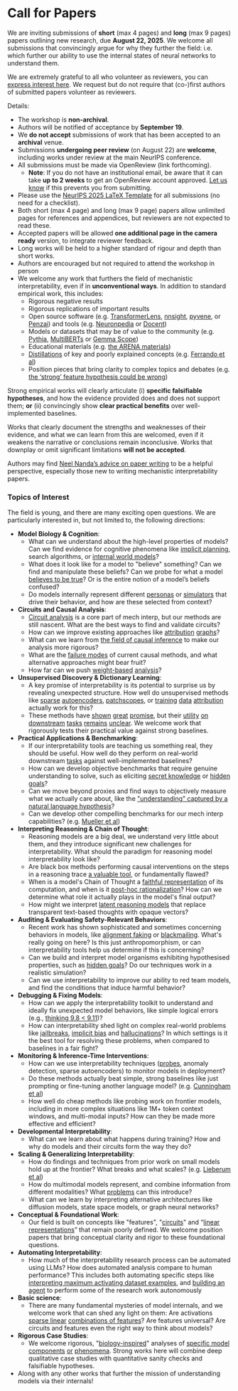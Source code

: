 # Call for Papers
We are inviting submissions of **short** (max 4 pages) and **long** (max 9 pages) papers outlining new research, due **August 22, 2025**. We welcome all submissions that convincingly argue for why they further the field: i.e. which further our ability to use the internal states of neural networks to understand them. 

We are extremely grateful to all who volunteer as reviewers, you can [express interest here](https://www.google.com/url?q=https://docs.google.com/forms/d/e/1FAIpQLSdiw1SJllzoTz_nqzDTzTOGb9DV3W_truQyh-WvYj_QGIi7Mg/viewform?usp%3Ddialog&sa=D&source=editors&ust=1752502688720773&usg=AOvVaw2Q6PhS9MlxpvLONX2kJK2V). We request but do not require that (co-)first authors of submitted papers volunteer as reviewers. 

Details: 
* The workshop is **non-archival**.
* Authors will be notified of acceptance by **September 19**.
* We **do not accept** submissions of work that has been accepted to an **archival** venue.
* Submissions **undergoing peer review** (on August 22) are **welcome**, including works under review at the main NeurIPS conference.
* All submissions must be made via OpenReview (link forthcoming).
  * **Note**: If you do not have an institutional email, be aware that it can take **up to 2 weeks** to get an OpenReview account approved. [Let us know](mailto:neurips2025@mechinterpworkshop.com) if this prevents you from submitting.
* Please use the [NeurIPS 2025 LaTeX Template](https://www.google.com/url?q=https://media.neurips.cc/Conferences/NeurIPS2025/Styles.zip&sa=D&source=editors&ust=1752502688722671&usg=AOvVaw3oCQNzBxvWbGJTwWe7W4xQ) for all submissions (no need for a checklist).
* Both short (max 4 page) and long (max 9 page) papers allow unlimited pages for references and appendices, but reviewers are not expected to read these.
* Accepted papers will be allowed **one additional page in the camera ready** version, to integrate reviewer feedback.
* Long works will be held to a higher standard of rigour and depth than short works.
* Authors are encouraged but not required to attend the workshop in person
* We welcome any work that furthers the field of mechanistic interpretability, even if in **unconventional ways**. In addition to standard empirical work, this includes:
  * Rigorous negative results
  * Rigorous replications of important results
  * Open source software (e.g. [TransformerLens](https://www.google.com/url?q=https://github.com/neelnanda-io/TransformerLens&sa=D&source=editors&ust=1752502688724123&usg=AOvVaw1jUgkFLramPjj9yMwL7VR7), [nnsight](https://www.google.com/url?q=https://github.com/ndif-team/nnsight&sa=D&source=editors&ust=1752502688724241&usg=AOvVaw0Pc234-udwjrMdl0ylb5uP), [pyvene](https://www.google.com/url?q=https://github.com/stanfordnlp/pyvene/tree/main/pyvene/models/mlp&sa=D&source=editors&ust=1752502688724342&usg=AOvVaw38SMZXsWBFQGpAEKMJwddn), or [Penzai](https://www.google.com/url?q=https://github.com/google-deepmind/penzai&sa=D&source=editors&ust=1752502688724447&usg=AOvVaw3jWTIbFb63KM5TdoewOwGE)) and tools (e.g. [Neuronpedia](https://www.google.com/url?q=http://neuronpedia.org&sa=D&source=editors&ust=1752502688724563&usg=AOvVaw3F4SVVnLyf9C8uThGk86Yx) or [Docent](https://www.google.com/url?q=https://transluce.org/introducing-docent&sa=D&source=editors&ust=1752502688724688&usg=AOvVaw0DFzUg0n9wLsTCNXAD6XGB))
  * Models or datasets that may be of value to the community (e.g. [Pythia](https://www.google.com/url?q=https://arxiv.org/abs/2304.01373&sa=D&source=editors&ust=1752502688724894&usg=AOvVaw0M5Die_4J5K4RFyI2GYrUL), [MultiBERTs](https://www.google.com/url?q=https://arxiv.org/abs/2106.16163&sa=D&source=editors&ust=1752502688725028&usg=AOvVaw0OktRkSA4voK91BIE555wc) or [Gemma Scope](https://www.google.com/url?q=https://arxiv.org/abs/2408.05147&sa=D&source=editors&ust=1752502688725139&usg=AOvVaw24fFOWkEljo076M3vueFNg))
  * Educational materials (e.g. [the ARENA materials](https://www.google.com/url?q=https://arena3-chapter1-transformer-interp.streamlit.app/&sa=D&source=editors&ust=1752502688725354&usg=AOvVaw0ON5zzDtSgNDsHJXCAvoPz))
  * [Distillations](https://www.google.com/url?q=https://distill.pub/2017/research-debt/&sa=D&source=editors&ust=1752502688725492&usg=AOvVaw1_vghgXyT86OH7ox8SfFtY) of key and poorly explained concepts (e.g. [Ferrando et al](https://www.google.com/url?q=https://arxiv.org/abs/2405.00208&sa=D&source=editors&ust=1752502688725664&usg=AOvVaw0hgyii6b9GYU7-dfuHl4es))
  * Position pieces that bring clarity to complex topics and debates (e.g. [the ‘strong’ feature hypothesis could be wrong](https://www.google.com/url?q=https://www.alignmentforum.org/posts/tojtPCCRpKLSHBdpn/the-strong-feature-hypothesis-could-be-wrong&sa=D&source=editors&ust=1752502688725997&usg=AOvVaw1zMJdH1XfX8iPLHQh61jnd))

Strong empirical works will clearly articulate (i) **specific falsifiable hypotheses**, and how the evidence provided does and does not support them; **or** (ii) convincingly show **clear practical benefits** over well-implemented baselines. 

Works that clearly document the strengths and weaknesses of their evidence, and what we can learn from this are welcomed, even if it weakens the narrative or conclusions remain inconclusive. Works that downplay or omit significant limitations **will not be accepted**. 

Authors may find [Neel Nanda’s advice on paper writing](https://www.google.com/url?q=https://www.alignmentforum.org/posts/eJGptPbbFPZGLpjsp/highly-opinionated-advice-on-how-to-write-ml-papers&sa=D&source=editors&ust=1752502688727288&usg=AOvVaw1ce6lj1F3QiEFClTGYwA7D) to be a helpful perspective, especially those new to writing mechanistic interpretability papers. 
### Topics of Interest
The field is young, and there are many exciting open questions. We are particularly interested in, but not limited to, the following directions: 
* **Model Biology & Cognition**:
  * What can we understand about the high-level properties of models? Can we find evidence for cognitive phenomena like [implicit planning](https://www.google.com/url?q=https://transformer-circuits.pub/2025/attribution-graphs/biology.html%23dives-poems&sa=D&source=editors&ust=1752502688728181&usg=AOvVaw2SrZ0aLS5IIsjjpmIW0HGY), search algorithms, or [internal world models](https://www.google.com/url?q=https://arxiv.org/abs/2210.13382&sa=D&source=editors&ust=1752502688728347&usg=AOvVaw06HaJT7Om03dKfPeiUyKvo)?
  * What does it look like for a model to "believe" something? Can we find and manipulate these beliefs? Can we probe for what a model [believes to be true](https://www.google.com/url?q=https://arxiv.org/abs/2310.06824&sa=D&source=editors&ust=1752502688728666&usg=AOvVaw12qrSD_qKyQix3s3H8YJn0)? Or is the entire notion of a model’s beliefs confused?
  * Do models internally represent different [personas](https://www.google.com/url?q=https://arxiv.org/abs/2406.12094&sa=D&source=editors&ust=1752502688728957&usg=AOvVaw3oklO6ozgKOwrPRk7obP3S) or [simulators](https://www.google.com/url?q=https://www.nature.com/articles/s41586-023-06647-8&sa=D&source=editors&ust=1752502688729091&usg=AOvVaw3Tqk0PKvofw4aZAlph6nHL) that drive their behavior, and how are these selected from context?
* **Circuits and Causal Analysis**:
  * [Circuit analysis](https://www.google.com/url?q=https://distill.pub/2020/circuits/zoom-in/&sa=D&source=editors&ust=1752502688729454&usg=AOvVaw3P4MaJuIiX-vztVnh3zEOL) is a core part of mech interp, but our methods are still nascent. What are the best ways to find and validate circuits?
  * How can we improve existing approaches like [attribution](https://www.google.com/url?q=https://arxiv.org/abs/2406.11944&sa=D&source=editors&ust=1752502688729835&usg=AOvVaw14lVE2UHiatYU4UXOhPA-a) [graphs](https://www.google.com/url?q=https://transformer-circuits.pub/2025/attribution-graphs/methods.html&sa=D&source=editors&ust=1752502688729962&usg=AOvVaw2BKGABOoccFfzM1cQEPYxY)?
  * What can we learn from [the field of causal inference](https://www.google.com/url?q=https://arxiv.org/abs/2407.04690&sa=D&source=editors&ust=1752502688730180&usg=AOvVaw0iZKjIzPlMrdElU6ValYUa) to make our analysis more rigorous?
  * What are the [failure modes](https://www.google.com/url?q=https://arxiv.org/abs/2307.15771&sa=D&source=editors&ust=1752502688730400&usg=AOvVaw23uSf374LbvARfdj2Yk1tZ) of current causal methods, and what alternative approaches might bear fruit?
  * How far can we push [weight-based](https://www.google.com/url?q=https://arxiv.org/abs/2301.05217&sa=D&source=editors&ust=1752502688730691&usg=AOvVaw2iU0LyZvNGl_zC5WIbEZNy) [analysis](https://www.google.com/url?q=https://arxiv.org/abs/2410.08417&sa=D&source=editors&ust=1752502688730792&usg=AOvVaw1s5ZrF27R82eoSCyC8bxlk)?
* **Unsupervised Discovery & Dictionary Learning**:
  * A key promise of interpretability is its potential to surprise us by revealing unexpected structure. How well do unsupervised methods like [sparse](https://www.google.com/url?q=https://arxiv.org/abs/2103.15949&sa=D&source=editors&ust=1752502688731344&usg=AOvVaw1GbSUU7bYCTQYt3wiqDVBu) [autoencoders](https://www.google.com/url?q=https://transformer-circuits.pub/2023/monosemantic-features&sa=D&source=editors&ust=1752502688731476&usg=AOvVaw1x8Bv-gbQgS0CY4KL5063i), [patch](https://www.google.com/url?q=https://arxiv.org/abs/2401.06102&sa=D&source=editors&ust=1752502688731574&usg=AOvVaw3d9-gam4BgEJIXpVjM7E24)[scopes](https://www.google.com/url?q=https://arxiv.org/abs/2403.10949v2&sa=D&source=editors&ust=1752502688731648&usg=AOvVaw0HSojxwNVmqOo9w8jpwRWt), or [training](https://www.google.com/url?q=https://proceedings.mlr.press/v70/koh17a?ref%3Dhttps://githubhelp.com&sa=D&source=editors&ust=1752502688731780&usg=AOvVaw2rFu6hlZDaGeJuA6K5AnxI) [data](https://www.google.com/url?q=https://arxiv.org/abs/2308.03296&sa=D&source=editors&ust=1752502688731886&usg=AOvVaw1FGhLimUqryJh-oyxlEdyI) [attribution](https://www.google.com/url?q=https://arxiv.org/abs/2205.11482&sa=D&source=editors&ust=1752502688731988&usg=AOvVaw3BPUnZwKL9rmd47xx8doPb) actually work for this?
  * These methods have [shown](https://www.google.com/url?q=https://transformer-circuits.pub/2024/scaling-monosemanticity/index.html&sa=D&source=editors&ust=1752502688732251&usg=AOvVaw2CpwXgOax8TGgIa6CwWUNB) [great](https://www.google.com/url?q=https://transformer-circuits.pub/2025/attribution-graphs/biology.html&sa=D&source=editors&ust=1752502688732379&usg=AOvVaw1ryqtTxfovIqG_3mQq1k4o) [promise](https://www.google.com/url?q=https://arxiv.org/abs/2503.10965&sa=D&source=editors&ust=1752502688732474&usg=AOvVaw2yGzCMj_zlnu6pOTFZ_ptV), but their [utility](https://www.google.com/url?q=https://arxiv.org/abs/2502.16681&sa=D&source=editors&ust=1752502688732580&usg=AOvVaw3OYCXGUzBlIpjkQYuiaqoi) [on](https://www.google.com/url?q=https://www.tilderesearch.com/blog/sieve&sa=D&source=editors&ust=1752502688732678&usg=AOvVaw2d_K25DqaLWUEXHbSTesVl) [downstream](https://www.google.com/url?q=https://arxiv.org/abs/2501.17148&sa=D&source=editors&ust=1752502688732777&usg=AOvVaw0fBOMx_v-WH7RtfcQ6fdF3) [tasks](https://www.google.com/url?q=https://transformer-circuits.pub/2024/features-as-classifiers/index.html&sa=D&source=editors&ust=1752502688732903&usg=AOvVaw1-WnL3e_kegvR4ch18TEYy) [remains](https://www.google.com/url?q=https://arxiv.org/abs/2502.04382&sa=D&source=editors&ust=1752502688733000&usg=AOvVaw3kh_3lfNFys6dyw02wnyki) [unclear](https://www.google.com/url?q=https://www.alignmentforum.org/posts/4uXCAJNuPKtKBsi28/negative-results-for-saes-on-downstream-tasks&sa=D&source=editors&ust=1752502688733158&usg=AOvVaw31zzR7vABGqx0xlzv9ukui). We welcome work that rigorously tests their practical value against strong baselines.
* **Practical Applications & Benchmarking**:
  * If our interpretability tools are teaching us something real, they should be useful. How well do they perform on real-world downstream [tasks](https://www.google.com/url?q=https://www.lesswrong.com/posts/wGRnzCFcowRCrpX4Y/downstream-applications-as-validation-of-interpretability&sa=D&source=editors&ust=1752502688733832&usg=AOvVaw2aMYR7Brecg80n6aBf80fW) against well-implemented baselines?
  * How can we develop objective benchmarks that require genuine understanding to solve, such as eliciting [secret knowledge](https://www.google.com/url?q=https://arxiv.org/abs/2505.14352&sa=D&source=editors&ust=1752502688734205&usg=AOvVaw0JpL4AVVHHsH38n2L0Y66g) or [hidden goals](https://www.google.com/url?q=https://arxiv.org/abs/2503.10965&sa=D&source=editors&ust=1752502688734317&usg=AOvVaw07DMdodXHU1n9NfRPk233y)?
  * Can we move beyond proxies and find ways to objectively measure what we actually care about, like the ["understanding" captured by a natural language hypothesis](https://www.google.com/url?q=https://arxiv.org/abs/2502.04382&sa=D&source=editors&ust=1752502688734680&usg=AOvVaw2V8iDi3csKqRA3MNYaWHiB)?
  * Can we develop other compelling benchmarks for our mech interp capabilities? (e.g. [Mueller et al](https://www.google.com/url?q=https://arxiv.org/abs/2504.13151&sa=D&source=editors&ust=1752502688734955&usg=AOvVaw0C85OtBGq0zgOT6CnUBZNW))
* **Interpreting Reasoning & Chain of Thought**:
  * Reasoning models are a big deal, we understand very little about them, and they introduce significant new challenges for interpretability. What should the paradigm for reasoning model interpretability look like?
  * Are black box methods performing causal interventions on the steps in a reasoning trace [a valuable tool](https://www.google.com/url?q=https://arxiv.org/abs/2506.19143&sa=D&source=editors&ust=1752502688735741&usg=AOvVaw1zFbbclRxsD8_hMkd2r5fU), or fundamentally flawed?
  * When is a model's Chain of Thought a [faithful representation](https://www.google.com/url?q=https://arxiv.org/abs/2305.04388&sa=D&source=editors&ust=1752502688736006&usg=AOvVaw2T5BHaghiLdA0HrBWfK2Lg) of its computation, and when is it [post-hoc rationalization](https://www.google.com/url?q=https://arxiv.org/abs/2503.08679&sa=D&source=editors&ust=1752502688736193&usg=AOvVaw1GE5krvU31w_lHTO7dzfH9)? How can we determine what role it actually plays in the model's final output?
  * How might we interpret [latent reasoning models](https://www.google.com/url?q=https://arxiv.org/abs/2412.06769&sa=D&source=editors&ust=1752502688736504&usg=AOvVaw1qwq3R1cCSBqkUnDwQwv35) that replace transparent text-based thoughts with opaque vectors?
* **Auditing & Evaluating Safety-Relevant Behaviors**:
  * Recent work has shown sophisticated and sometimes concerning behaviors in models, like [alignment faking](https://www.google.com/url?q=https://arxiv.org/abs/2412.14093&sa=D&source=editors&ust=1752502688737033&usg=AOvVaw0j89En4bF6ymjDf3H_N13P) or [blackmailing](https://www.google.com/url?q=https://www.anthropic.com/research/agentic-misalignment&sa=D&source=editors&ust=1752502688737168&usg=AOvVaw0DWNQvFN1U9BW9cmhqRaSe). What's really going on here? Is this just anthropomorphism, or can interpretability tools help us determine if this is concerning?
  * Can we build and interpret model organisms exhibiting hypothesised properties, such as [hidden goals](https://www.google.com/url?q=https://arxiv.org/abs/2503.10965&sa=D&source=editors&ust=1752502688737610&usg=AOvVaw0NAoCJss4sIExWU7QbWQA2)? Do our techniques work in a realistic simulation?
  * Can we use interpretability to improve our ability to red team models, and find the conditions that induce harmful behavior?
* **Debugging & Fixing Models**:
  * How can we apply the interpretability toolkit to understand and ideally fix unexpected model behaviors, like simple logical errors (e.g., [thinking 9.8 < 9.11](https://www.google.com/url?q=https://transluce.org/observability-interface&sa=D&source=editors&ust=1752502688738316&usg=AOvVaw38hwcSRiKk5w-qOVghrFul))?
  * How can interpretability shed light on complex real-world problems like [jailbreaks](https://www.google.com/url?q=https://transformer-circuits.pub/2025/attribution-graphs/biology.html%23dives-jailbreak&sa=D&source=editors&ust=1752502688738590&usg=AOvVaw3S8zjaRCExnskwJ56ddjyq), [implicit bias](https://www.google.com/url?q=https://arxiv.org/abs/2506.10922&sa=D&source=editors&ust=1752502688738708&usg=AOvVaw3f2fPp-7-ANuInyIoSclf0) and [hallucinations](https://www.google.com/url?q=https://arxiv.org/abs/2411.14257&sa=D&source=editors&ust=1752502688738814&usg=AOvVaw0hknfr-mAsHVkmOEIUifIR)? In which settings is it the best tool for resolving these problems, when compared to baselines in a fair fight?
* **Monitoring & Inference-Time Interventions**:
  * How can we use interpretability techniques ([probes](https://www.google.com/url?q=https://arxiv.org/abs/2102.12452&sa=D&source=editors&ust=1752502688739305&usg=AOvVaw1ZvJ1cRhO54HY3YQalhPk5), anomaly detection, sparse autoencoders) to monitor models in deployment?
  * Do these methods actually beat simple, strong baselines like just prompting or fine-tuning another language model? (e.g. [Cunningham et al](https://www.google.com/url?q=https://alignment.anthropic.com/2025/cheap-monitors/&sa=D&source=editors&ust=1752502688739724&usg=AOvVaw1nVNOWcmUOm2bEnpRKp9Du))
  * How well do cheap methods like probing work on frontier models, including in more complex situations like 1M+ token context windows, and multi-modal inputs? How can they be made more effective and efficient?
* **Developmental Interpretability**:
  * What can we learn about what happens during training? How and why do models and their circuits form the way they do?
* **Scaling & Generalizing Interpretability**:
  * How do findings and techniques from prior work on small models hold up at the frontier? What breaks and what scales? (e.g. [Lieberum et al](https://www.google.com/url?q=https://arxiv.org/abs/2307.09458&sa=D&source=editors&ust=1752502688740815&usg=AOvVaw1BqU49dWOvSxNpgOaAEQI1))
  * How do multimodal models represent, and combine information from different modalities? What [problems](https://www.google.com/url?q=https://openreview.net/pdf?id%3DVUhRdZp8ke&sa=D&source=editors&ust=1752502688741143&usg=AOvVaw14M0wGybPMvFRq5nfJkeHV) can this introduce?
  * What can we learn by interpreting alternative architectures like diffusion models, state space models, or graph neural networks?
* **Conceptual & Foundational Work**:
  * Our field is built on concepts like "features", "[circuits](https://www.google.com/url?q=https://distill.pub/2020/circuits/zoom-in/&sa=D&source=editors&ust=1752502688741763&usg=AOvVaw1OtdxzEdu1wJygSv80ee18)" and “[linear representations](https://www.google.com/url?q=https://transformer-circuits.pub/2024/july-update/index.html%23linear-representations&sa=D&source=editors&ust=1752502688741940&usg=AOvVaw2l_zr9g8sGMbf7_otLAvCM)” that remain poorly defined. We welcome position papers that bring conceptual clarity and rigor to these foundational questions.
* **Automating Interpretability**:
  * How much of the interpretability research process can be automated using LLMs? How does automated analysis compare to human performance? This includes both automating specific steps like [interpreting maximum activating dataset examples](https://www.google.com/url?q=https://openaipublic.blob.core.windows.net/neuron-explainer/paper/index.html&sa=D&source=editors&ust=1752502688742801&usg=AOvVaw3xgPJo-WN-zDSlZT5xwrbl), and [building an agent](https://www.google.com/url?q=https://arxiv.org/abs/2404.14394&sa=D&source=editors&ust=1752502688742930&usg=AOvVaw3RHB5OxBSPD3iYtJQU68Ye) to perform some of the research work autonomously
* **Basic science**:
  * There are many fundamental mysteries of model internals, and we welcome work that can shed any light on them: Are activations [sparse linear](https://www.google.com/url?q=https://arxiv.org/abs/1601.03764&sa=D&source=editors&ust=1752502688743471&usg=AOvVaw1Wj93vUC6QBbgDD6bSYaVz) [combinations of features](https://www.google.com/url?q=https://transformer-circuits.pub/2022/toy_model/index.html&sa=D&source=editors&ust=1752502688743621&usg=AOvVaw1zQTb9xhSW5t0wBybSBpWx)? Are features universal? Are circuits and features even the right way to think about models?
* **Rigorous Case Studies**:
  * We welcome rigorous, "[biology-inspired](https://www.google.com/url?q=https://distill.pub/2020/circuits/curve-circuits/&sa=D&source=editors&ust=1752502688744134&usg=AOvVaw2diSFDkCSro7NQLzirjAdA)" analyses of [specific model](https://www.google.com/url?q=https://arxiv.org/abs/2310.04625&sa=D&source=editors&ust=1752502688744265&usg=AOvVaw3uhL9prDA5-MLh_uxbY7_7) [components](https://www.google.com/url?q=https://transformer-circuits.pub/2024/scaling-monosemanticity/index.html&sa=D&source=editors&ust=1752502688744399&usg=AOvVaw3iyRuASkteLksiGXP3Xlht) [or](https://www.google.com/url?q=https://arxiv.org/abs/2305.01610&sa=D&source=editors&ust=1752502688744489&usg=AOvVaw0rTwvarr2SHQSaYbi2LOQs) [phenomena](https://www.google.com/url?q=https://arxiv.org/abs/2306.09346&sa=D&source=editors&ust=1752502688744586&usg=AOvVaw1Av-Yh90oTe3-CVVurrqWU). Strong works here will combine deep qualitative case studies with quantitative sanity checks and falsifiable hypotheses.
* Along with any other works that further the mission of understanding models via their internals!